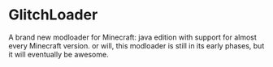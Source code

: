 # GlitchLoader
A brand new modloader for Minecraft: java edition with support for almost every Minecraft version. or will, this modloader is still in its early phases, but it will eventually be awesome.
